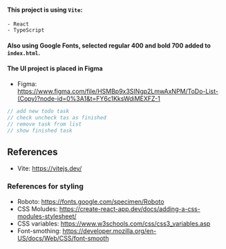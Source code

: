 #### This project is using `Vite`:
    - React
    - TypeScript
#### Also using Google Fonts, selected regular 400 and bold 700 added to `index.html`.

#### The UI project is placed in Figma
- Figma: https://www.figma.com/file/HSMBp9x3SINgp2LmwAxNPM/ToDo-List-(Copy)?node-id=0%3A1&t=FY6c1KksWdiMEXFZ-1

``` javascript
// add new todo task
// check uncheck tas as finished
// remove task from list
// show finished task
```

## References 
- Vite: https://vitejs.dev/

### References for styling
- Roboto: https://fonts.google.com/specimen/Roboto
- CSS Moludes: https://create-react-app.dev/docs/adding-a-css-modules-stylesheet/
- CSS variables: https://www.w3schools.com/css/css3_variables.asp
- Font-smothing: https://developer.mozilla.org/en-US/docs/Web/CSS/font-smooth
